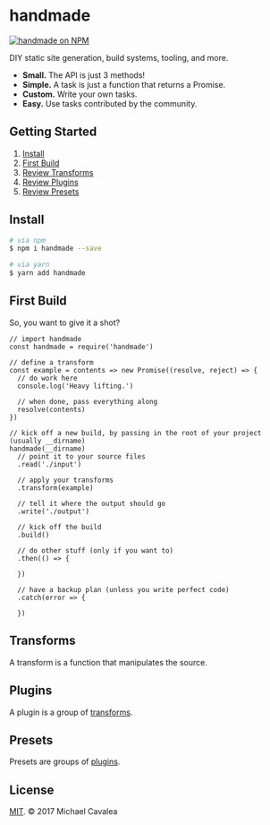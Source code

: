 # handmade

[![handmade on NPM](https://img.shields.io/npm/v/handmade.svg?style=flat-square)](https://www.npmjs.com/package/handmade)

DIY static site generation, build systems, tooling, and more.

* **Small.** The API is just 3 methods!
* **Simple.** A task is just a function that returns a Promise.
* **Custom.** Write your own tasks.
* **Easy.** Use tasks contributed by the community.

## Getting Started

1. [Install](#install)
2. [First Build](#first-build)
3. [Review Transforms](#transforms)
4. [Review Plugins](#plugins)
5. [Review Presets](#presets)

## Install

```bash
# via npm
$ npm i handmade --save

# via yarn
$ yarn add handmade
```

## First Build

So, you want to give it a shot?

```es6
// import handmade
const handmade = require('handmade')

// define a transform
const example = contents => new Promise((resolve, reject) => {
  // do work here
  console.log('Heavy lifting.')

  // when done, pass everything along
  resolve(contents)
})

// kick off a new build, by passing in the root of your project (usually __dirname)
handmade(__dirname)
  // point it to your source files
  .read('./input')

  // apply your transforms
  .transform(example)

  // tell it where the output should go
  .write('./output')

  // kick off the build
  .build()

  // do other stuff (only if you want to)
  .then(() => {

  })

  // have a backup plan (unless you write perfect code)
  .catch(error => {

  })
```

## Transforms

A transform is a function that manipulates the source.

## Plugins

A plugin is a group of [transforms](#transforms).

## Presets

Presets are groups of [plugins](#plugins).

## License

[MIT](https://opensource.org/licenses/MIT). © 2017 Michael Cavalea
